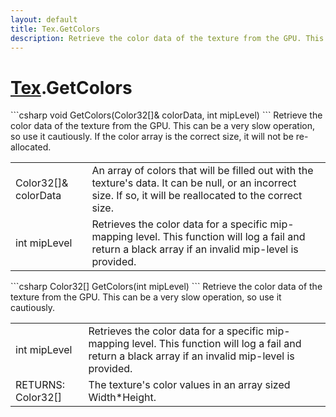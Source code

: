 ```yaml
---
layout: default
title: Tex.GetColors
description: Retrieve the color data of the texture from the GPU. This can be a very slow operation, so use it cautiously. If the color array is the correct size, it will not be re-allocated.
---
```

# [Tex]({{site.url}}/Pages/StereoKit/Tex.html).GetColors

<div class='signature' markdown='1'>
```csharp
void GetColors(Color32[]& colorData, int mipLevel)
```
Retrieve the color data of the texture from the GPU. This
can be a very slow operation, so use it cautiously. If the color
array is the correct size, it will not be re-allocated.
</div>

|  |  |
|--|--|
|Color32[]& colorData|An array of colors that will be filled out             with the texture's data. It can be null, or an incorrect size. If             so, it will be reallocated to the correct size.|
|int mipLevel|Retrieves the color data for a specific             mip-mapping level. This function will log a fail and return a black             array if an invalid mip-level is provided.|

<div class='signature' markdown='1'>
```csharp
Color32[] GetColors(int mipLevel)
```
Retrieve the color data of the texture from the GPU. This
can be a very slow operation, so use it cautiously.
</div>

|  |  |
|--|--|
|int mipLevel|Retrieves the color data for a specific             mip-mapping level. This function will log a fail and return a black             array if an invalid mip-level is provided.|
|RETURNS: Color32[]|The texture's color values in an array sized Width*Height.|




